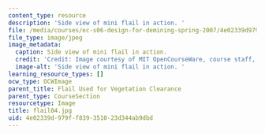 ```yaml
---
content_type: resource
description: 'Side view of mini flail in action. '
file: /media/courses/ec-s06-design-for-demining-spring-2007/4e02339d979ff839351023d344ab9dbd_flail04.jpg
file_type: image/jpeg
image_metadata:
  caption: Side view of mini flail in action.
  credit: 'Credit: Image courtesy of MIT OpenCourseWare, course staff, and students.'
  image-alt: 'Side view of mini flail in action. '
learning_resource_types: []
ocw_type: OCWImage
parent_title: Flail Used for Vegetation Clearance
parent_type: CourseSection
resourcetype: Image
title: flail04.jpg
uid: 4e02339d-979f-f839-3510-23d344ab9dbd
---
```


